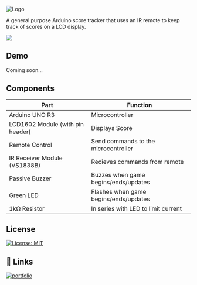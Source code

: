 ![Logo](https://github.com/user-attachments/assets/4cdb3e66-0bf5-4e4e-92b4-fc69b3fb4f57)

A general purpose Arduino score tracker that uses an IR remote to keep track of scores on a LCD display.


![](https://img.shields.io/badge/Arduino-00979D?style=for-the-badge&logo=Arduino&logoColor=white)

## Demo
Coming soon...

## Components
|Part| Function|
|---------|---------|
|Arduino UNO R3|Microcontroller|
|LCD1602 Module (with pin header)|Displays Score|
|Remote Control|Send commands to the microcontroller|
|IR Receiver Module (VS1838B)|Recieves commands from remote|
|Passive Buzzer|Buzzes when game begins/ends/updates|
|Green LED|Flashes when game begins/ends/updates|
|1kΩ Resistor|In series with LED to limit current|

## License

[![License: MIT](https://img.shields.io/badge/License-MIT-blue.svg)](https://opensource.org/licenses/MIT)
## 🔗 Links
[![portfolio](https://img.shields.io/badge/my_portfolio-000?style=for-the-badge&logo=ko-fi&logoColor=white)](https://alvinmatthew.com/)
